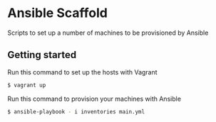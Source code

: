 # Ansible Scaffold
Scripts to set up a number of machines to be provisioned by Ansible

## Getting started 

Run this command to set up the hosts with Vagrant
```bash
$ vagrant up
```
Run this command to provision your machines with Ansible
```bash
$ ansible-playbook - i inventories main.yml
```
